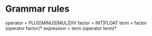 # Grammar rules
operator = PLUS|MINUS|MUL|DIV
factor = INT|FLOAT
term = factor (operator factor)*
expression = term (operator term)*